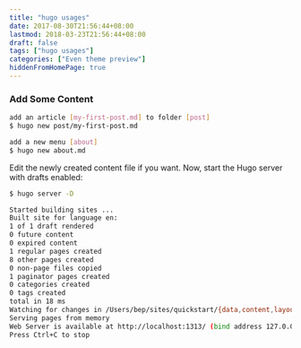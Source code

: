 ```yaml
---
title: "hugo usages"
date: 2017-08-30T21:56:44+08:00
lastmod: 2018-03-23T21:56:44+08:00
draft: false
tags: ["hugo usages"]
categories: ["Even theme preview"]
hiddenFromHomePage: true
---
```


### Add Some Content 
```bash
add an article [my-first-post.md] to folder [post]
$ hugo new post/my-first-post.md

add a new menu [about]
$ hugo new about.md
```


Edit the newly created content file if you want. Now, start the Hugo server with drafts enabled:
```bash
$ hugo server -D

Started building sites ...
Built site for language en:
1 of 1 draft rendered
0 future content
0 expired content
1 regular pages created
8 other pages created
0 non-page files copied
1 paginator pages created
0 categories created
0 tags created
total in 18 ms
Watching for changes in /Users/bep/sites/quickstart/{data,content,layouts,static,themes}
Serving pages from memory
Web Server is available at http://localhost:1313/ (bind address 127.0.0.1)
Press Ctrl+C to stop
```